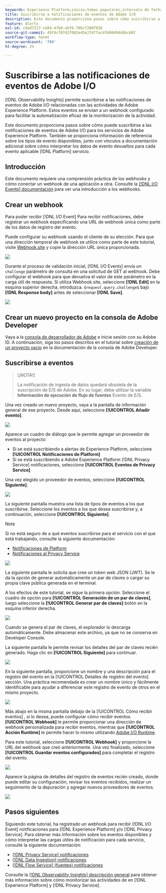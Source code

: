 ```yaml
---
keywords: Experience Platform;inicio;temas populares;intervalo de fechas
title: Suscribirse a notificaciones de eventos de Adobe I/O
description: Este documento proporciona pasos sobre cómo suscribirse a las notificaciones de eventos de Adobe I/O para los servicios de Adobe Experience Platform. También se proporciona información de referencia sobre los tipos de evento disponibles, junto con vínculos a documentación adicional sobre cómo interpretar los datos de evento devueltos para cada evento aplicable [!DNL Platform] servicio.
feature: Alerts
exl-id: c0ad7217-ce84-47b0-abf6-76bcf280f026
source-git-commit: 49f4cf07d2f002e45e27dffac4fd0049446bc68f
workflow-type: tm+mt
source-wordcount: '769'
ht-degree: 2%

---
```


# Suscribirse a las notificaciones de eventos de Adobe I/O

[!DNL Observability Insights] permite suscribirse a las notificaciones de eventos de Adobe I/O relacionadas con las actividades de Adobe Experience Platform. Estos eventos se envían a un webhook configurado para facilitar la automatización eficaz de la monitorización de la actividad.

Este documento proporciona pasos sobre cómo puede suscribirse a las notificaciones de eventos de Adobe I/O para los servicios de Adobe Experience Platform. También se proporciona información de referencia sobre los tipos de evento disponibles, junto con vínculos a documentación adicional sobre cómo interpretar los datos de evento devueltos para cada evento aplicable [!DNL Platform] servicio.

## Introducción

Este documento requiere una comprensión práctica de los webhooks y cómo conectar un webhook de una aplicación a otra. Consulte la [[!DNL I/O Events] documentación](https://www.adobe.io/apis/experienceplatform/events/docs.html#!adobedocs/adobeio-events/master/intro/webhook_docs_intro.md) para ver una introducción a los webhooks.

## Crear un webhook

Para poder recibir [!DNL I/O Event] Para recibir notificaciones, debe registrar un webhook especificando una URL de webhook única como parte de los datos de registro del evento.

Puede configurar su webhook usando el cliente de su elección. Para que una dirección temporal de webhook se utilice como parte de este tutorial, visite [Webhook.site](https://webhook.site/) y copie la dirección URL única proporcionada.

![](../images/notifications/webhook-url.png)

Durante el proceso de validación inicial, [!DNL I/O Events] envía un `challenge` parámetro de consulta en una solicitud de GET al webhook. Debe configurar el webhook para que devuelva el valor de este parámetro en la carga útil de respuesta. Si utiliza Webhook.site, seleccione **[!DNL Edit]** en la esquina superior derecha, introduzca. `$request.query.challenge$` bajo **[!DNL Response body]** antes de seleccionar **[!DNL Save]**.

![](../images/notifications/response-challenge.png)

## Crear un nuevo proyecto en la consola de Adobe Developer

Vaya a la [consola de desarrollador de Adobe](https://www.adobe.com/go/devs_console_ui) e inicie sesión con su Adobe ID. A continuación, siga los pasos descritos en el tutorial sobre [creación de un proyecto vacío](https://developer.adobe.com/developer-console/docs/guides/projects/projects-empty/) en la documentación de la consola de Adobe Developer.

## Suscribirse a eventos

>[¡NOTA!]
>
>La notificación de ingesta de datos quedará obsoleta de la suscripción de E/S de Adobe. En su lugar, debe utilizar la variable **Información de ejecución de flujo de fuentes** Evento de E/S.

Una vez creado un nuevo proyecto, vaya a la pantalla de información general de ese proyecto. Desde aquí, seleccione **[!UICONTROL Añadir evento]**.

![](../images/notifications/add-event-button.png)

Aparece un cuadro de diálogo que le permite agregar un proveedor de eventos al proyecto:

* Si se está suscribiendo a alertas de Experience Platform, seleccione **[!UICONTROL Notificaciones de Platform]**
* Si se está suscribiendo a Adobe Experience Platform [!DNL Privacy Service] notificaciones, seleccione **[!UICONTROL Eventos de Privacy Service]**

Una vez elegido un proveedor de eventos, seleccione **[!UICONTROL Siguiente]**.

![](../images/notifications/event-provider.png)

La siguiente pantalla muestra una lista de tipos de eventos a los que suscribirse. Seleccione los eventos a los que desea suscribirse y, a continuación, seleccione **[!UICONTROL Siguiente]**.

>[!NOTE]
>
>Si no está seguro de a qué eventos suscribirse para el servicio con el que está trabajando, consulte la siguiente documentación:
>
>* [Notificaciones de Platform](./rules.md)
>* [Notificaciones al Privacy Service](../../privacy-service/privacy-events.md)

![](../images/notifications/choose-event-subscriptions.png)

La siguiente pantalla le solicita que cree un token web JSON (JWT). Se le da la opción de generar automáticamente un par de claves o cargar su propia clave pública generada en el terminal.

A los efectos de este tutorial, se sigue la primera opción. Seleccione el cuadro de opción para **[!UICONTROL Generación de un par de claves]**, luego seleccione la **[!UICONTROL Generar par de claves]** botón en la esquina inferior derecha.

![](../images/notifications/generate-keypair.png)

Cuando se genera el par de claves, el explorador lo descarga automáticamente. Debe almacenar este archivo, ya que no se conserva en Developer Console.

La siguiente pantalla le permite revisar los detalles del par de claves recién generado. Haga clic en **[!UICONTROL Siguiente]** para continuar.

![](../images/notifications/keypair-generated.png)

En la siguiente pantalla, proporcione un nombre y una descripción para el registro del evento en la [!UICONTROL Detalles de registro del evento] sección. Una práctica recomendada es crear un nombre único y fácilmente identificable para ayudar a diferenciar este registro de evento de otros en el mismo proyecto.

![](../images/notifications/registration-details.png)

Más abajo en la misma pantalla debajo de la [!UICONTROL Cómo recibir eventos] , si lo desea, puede configurar cómo recibir eventos. **[!UICONTROL Webhook]** le permite proporcionar una dirección de webhook personalizada para recibir eventos, mientras que **[!UICONTROL Acción Runtime]** le permite hacer lo mismo utilizando [Adobe I/O Runtime](https://www.adobe.io/apis/experienceplatform/runtime/docs.html).

Para este tutorial, seleccione **[!UICONTROL Webhook]** y proporcione la URL del webhook que creó anteriormente. Una vez finalizado, seleccione **[!UICONTROL Guardar eventos configurados]** para completar el registro del evento.

![](../images/notifications/receive-events.png)

Aparece la página de detalles del registro de eventos recién creado, donde puede editar su configuración, revisar los eventos recibidos, realizar un seguimiento de la depuración y agregar nuevos proveedores de eventos.

![](../images/notifications/registration-complete.png)

## Pasos siguientes

Siguiendo este tutorial, ha registrado un webhook para recibir [!DNL I/O Event] notificaciones para [!DNL Experience Platform] y/o [!DNL Privacy Service]. Para obtener más información sobre los eventos disponibles y cómo interpretar las cargas útiles de notificación para cada servicio, consulte la siguiente documentación:

* [[!DNL Privacy Service] notificaciones](../../privacy-service/privacy-events.md)
* [[!DNL Data Ingestion] notificaciones](../../ingestion/quality/subscribe-events.md)
* [[!DNL Flow Service] (fuentes) notificaciones](../../sources/notifications.md)

Consulte la [[!DNL Observability Insights] descripción general](../home.md) para obtener más información sobre cómo monitorizar las actividades de en [!DNL Experience Platform] y [!DNL Privacy Service].
